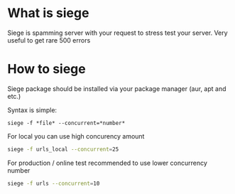 # What is siege
Siege is spamming server with your request to stress test your server. Very useful to get rare 500 errors

# How to siege
Siege package should be installed via your package manager (aur, apt and etc.)

Syntax is simple:
```
siege -f *file* --concurrent=*number*
```

For local you can use high concurency amount
```bash
siege -f urls_local --concurrent=25
```

For production / online test recommended to use lower concurrency number
```bash
siege -f urls --concurrent=10
```

